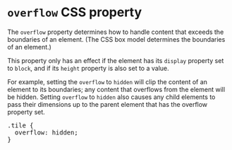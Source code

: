 # `overflow` CSS property

The `overflow` property determines how to handle content that exceeds the boundaries of an element. (The CSS box model determines the boundaries of an element.)

This property only has an effect if the element has its `display` property set to `block`, and if its `height` property is also set to a value.

For example, setting the `overflow` to `hidden` will clip the content of an element to its boundaries; any content that overflows from the element will be hidden. Setting `overflow` to `hidden` also causes any child elements to pass their dimensions up to the parent element that has the overflow property set.

<pre>
<span class="highlight">.tile</span> {
  overflow: hidden;
}
</pre>